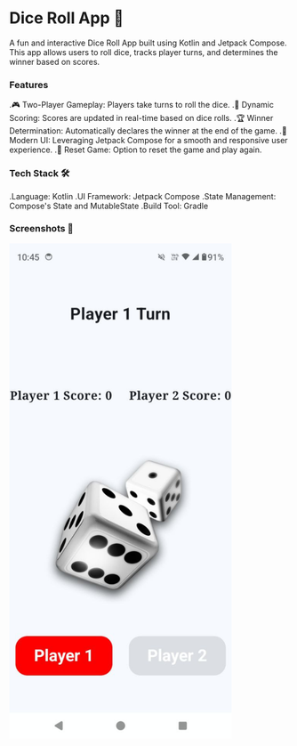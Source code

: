 # Dice Roll App 🎲

A fun and interactive Dice Roll App built using Kotlin and Jetpack Compose. This app allows users to roll dice, tracks player turns, and determines the winner based on scores.

### Features
.🎮 Two-Player Gameplay: Players take turns to roll the dice.
.🔢 Dynamic Scoring: Scores are updated in real-time based on dice rolls.
.🏆 Winner Determination: Automatically declares the winner at the end of the game.
.🎨 Modern UI: Leveraging Jetpack Compose for a smooth and responsive user experience.
.🔄 Reset Game: Option to reset the game and play again.

### Tech Stack 🛠️

.Language: Kotlin
.UI Framework: Jetpack Compose
.State Management: Compose's State and MutableState
.Build Tool: Gradle

### Screenshots 📸
<img src="https://github.com/Yogeshyadav03/Dice_Roll_App/blob/master/photo_6228507903204115044_y.jpg?raw=true" alt="Dice Roll App Screenshot" width="400"/>


